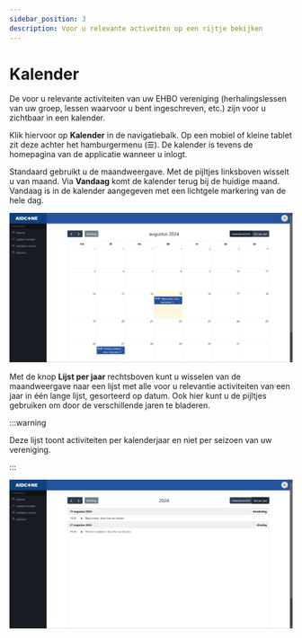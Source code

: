 ```yaml
---
sidebar_position: 3
description: Voor u relevante activeiten op een rijtje bekijken
---
```


# Kalender

De voor u relevante activiteiten van uw EHBO vereniging (herhalingslessen van uw groep, lessen waarvoor u bent ingeschreven, etc.) zijn voor u zichtbaar in een kalender.

Klik hiervoor op **Kalender** in de navigatiebalk. Op een mobiel of kleine tablet zit deze achter het hamburgermenu (☰). De kalender is tevens de homepagina van de applicatie wanneer u inlogt.

Standaard gebruikt u de maandweergave. Met de pijltjes linksboven wisselt u van maand. Via **Vandaag** komt de kalender terug bij de huidige maand. Vandaag is in de kalender aangegeven met een lichtgele markering van de hele dag.

![Kalender maand](img/kalender-maand.png)

Met de knop **Lijst per jaar** rechtsboven kunt u wisselen van de maandweergave naar een lijst met alle voor u relevantie activiteiten van een jaar in één lange lijst, gesorteerd op datum. Ook hier kunt u de pijltjes gebruiken om door de verschillende jaren te bladeren.

:::warning

Deze lijst toont activiteiten per kalenderjaar en niet per seizoen van uw vereniging.

:::

![Kalender jaar](img/kalender-jaar.png)